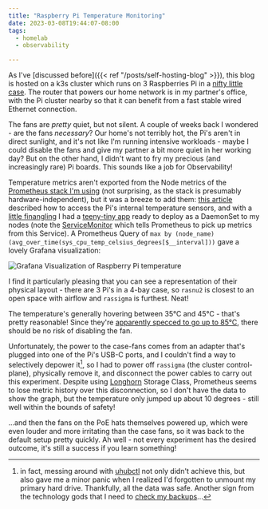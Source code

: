 ```yaml
---
title: "Raspberry Pi Temperature Monitoring"
date: 2023-03-08T19:44:07-08:00
tags:
  - homelab
  - observability

---
```

As I've [discussed before]({{< ref "/posts/self-hosting-blog" >}}), this blog is hosted on a k3s cluster which runs on 3 Raspberries Pi in a [nifty little case](https://amzn.to/41W5DU5). The router that powers our home network is in my partner's office, with the Pi cluster nearby so that it can benefit from a fast stable wired Ethernet connection.
<!--more-->
The fans are _pretty_ quiet, but not silent. A couple of weeks back I wondered - are the fans _necessary_? Our home's not terribly hot, the Pi's aren't in direct sunlight, and it's not like I'm running intensive workloads - maybe I could disable the fans and give my partner a bit more quiet in her working day? But on the other hand, I didn't want to fry my precious (and increasingly rare) Pi boards. This sounds like a job for Observability!

Temperature metrics aren't exported from the Node metrics of the [Prometheus stack I'm using](https://github.com/prometheus-community/helm-charts/tree/main/charts/kube-prometheus-stack) (not surprising, as the stack is presumably hardware-independent), but it was a breeze to add them: [this article](https://pimylifeup.com/raspberry-pi-temperature/) described how to access the Pi's internal temperature sensors, and with a [little finangling](https://unix.stackexchange.com/questions/706170/get-raspis-cpu-temperature-within-docker-container/706181#706181) I had a [teeny-tiny app](https://gitea.scubbo.org/scubbo/pi-temperature-monitoring) ready to deploy as a DaemonSet to my nodes (note the [ServiceMonitor](https://gitea.scubbo.org/scubbo/pi-temperature-monitoring/src/branch/main/helm/templates/service-monitor.yaml) which tells Prometheus to pick up metrics from this Service). A Prometheus Query of `max by (node_name) (avg_over_time(sys_cpu_temp_celsius_degrees[$__interval]))` gave a lovely Grafana visualization:

![Grafana Visualization of Raspberry Pi temperature](/img/RaspberryPiTemperatureGraph.png)

I find it particularly pleasing that you can see a representation of their physical layout - there are 3 Pi's in a 4-bay case, so `rasnu2` is closest to an open space with airflow and `rassigma` is furthest. Neat!

The temperature's generally hovering between 35°C and 45°C - that's pretty reasonable! Since they're [apparently specced to go up to 85°C](https://pimylifeup.com/raspberry-pi-temperature/), there should be no risk of disabling the fan.

Unfortunately, the power to the case-fans comes from an adapter that's plugged into one of the Pi's USB-C ports, and I couldn't find a way to selectively depower it[^depower], so I had to power off `rassigma` (the cluster control-plane), physically remove it, and disconnect the power cables to carry out this experiment. Despite using [Longhorn](https://longhorn.io/) Storage Class, Prometheus seems to lose metric history over this disconnection, so I don't have the data to show the graph, but the temperature only jumped up about 10 degrees - still well within the bounds of safety!

...and then the fans on the PoE hats themselves powered up, which were even louder and more irritating than the case fans, so it was back to the default setup pretty quickly. Ah well - not every experiment has the desired outcome, it's still a success if you learn something!


[^depower]: in fact, messing around with [uhubctl](https://github.com/mvp/uhubctl) not only didn't achieve this, but also gave me a minor panic when I realized I'd forgotten to unmount my primary hard drive. Thankfully, all the data was safe. Another sign from the technology gods that I need to [check my backups](https://blog.scubbo.org/posts/check-your-backups/)...
